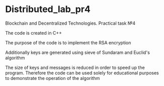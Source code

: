 # Distributed_lab_pr4
Blockchain and Decentralized Technologies. Practical task №4

The code is created in С++

The purpose of the code is to implement the RSA encryption

Additionally keys are generated using sieve of Sundaram and Euclid's algorithm

The size of keys and messages is reduced in order to speed up the program. Therefore the code can be used solely for educational purposes to demonstrate the operation of the algorithm
